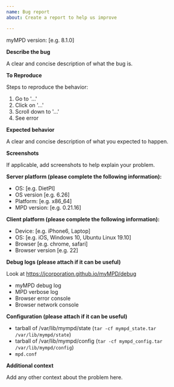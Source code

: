 ```yaml
---
name: Bug report
about: Create a report to help us improve

---
```


myMPD version: [e.g. 8.1.0]

**Describe the bug**

A clear and concise description of what the bug is.

**To Reproduce**

Steps to reproduce the behavior:
1. Go to '...'
2. Click on '...'
3. Scroll down to '...'
4. See error

**Expected behavior**

A clear and concise description of what you expected to happen.

**Screenshots**

If applicable, add screenshots to help explain your problem.

**Server platform (please complete the following information):**
 - OS: [e.g. DietPI]
 - OS version [e.g. 6.26]
 - Platform: [e.g. x86_64]
 - MPD version: [e.g. 0.21.16]

**Client platform (please complete the following information):**
 - Device: [e.g. iPhone6, Laptop]
 - OS: [e.g. iOS, Windows 10, Ubuntu Linux 19.10]
 - Browser [e.g. chrome, safari]
 - Browser version [e.g. 22]

**Debug logs (please attach if it can be useful)**

Look at https://jcorporation.github.io/myMPD/debug

 - myMPD debug log
 - MPD verbose log
 - Browser error console
 - Browser network console
 
**Configuration (please attach if it can be useful)**

 - tarball of /var/lib/mympd/state (``tar -cf mympd_state.tar /var/lib/mympd/state``)
 - tarball of /var/lib/mympd/config (``tar -cf mympd_config.tar /var/lib/mympd/config``)
 - `mpd.conf` 

**Additional context**

Add any other context about the problem here.
